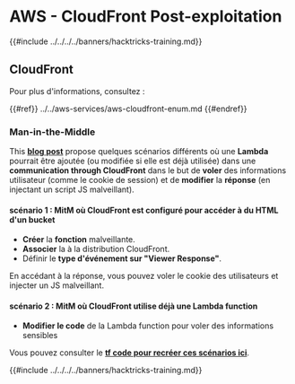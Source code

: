 # AWS - CloudFront Post-exploitation

{{#include ../../../../banners/hacktricks-training.md}}

## CloudFront

Pour plus d'informations, consultez :

{{#ref}}
../../aws-services/aws-cloudfront-enum.md
{{#endref}}

### Man-in-the-Middle

This [**blog post**](https://medium.com/@adan.alvarez/how-attackers-can-misuse-aws-cloudfront-access-to-make-it-rain-cookies-acf9ce87541c) propose quelques scénarios différents où une **Lambda** pourrait être ajoutée (ou modifiée si elle est déjà utilisée) dans une **communication through CloudFront** dans le but de **voler** des informations utilisateur (comme le cookie de session) et de **modifier** la **réponse** (en injectant un script JS malveillant).

#### scénario 1 : MitM où CloudFront est configuré pour accéder à du HTML d'un bucket

- **Créer** la **fonction** malveillante.
- **Associer** la à la distribution CloudFront.
- Définir le **type d'événement sur "Viewer Response"**.

En accédant à la réponse, vous pouvez voler le cookie des utilisateurs et injecter un JS malveillant.

#### scénario 2 : MitM où CloudFront utilise déjà une Lambda function

- **Modifier le code** de la Lambda function pour voler des informations sensibles

Vous pouvez consulter le [**tf code pour recréer ces scénarios ici**](https://github.com/adanalvarez/AWS-Attack-Scenarios/tree/main).

{{#include ../../../../banners/hacktricks-training.md}}
